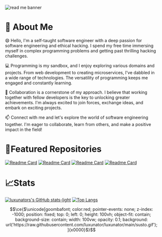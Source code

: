 ![read me banner](https://github.com/luxunator/luxunator/assets/50147562/e09a885c-db7f-45e7-8422-f85597db43a8)

# 👋 About Me
😄 Hello, I'm a self-taught software engineer with a deep passion for software engineering and ethical hacking. I spend my free time immersing myself in complex programming problems and getting past thrilling hacking challenges.

:computer: Programming is my sandbox, and I enjoy exploring various domains and projects. From web development to creating microservices, I've dabbled in a wide range of technologies. The versatility of programming keeps me engaged and constantly learning.

:handshake: Collaboration is a cornerstone of my approach. I believe that working together with fellow developers is the key to unlocking greater achievements. I'm always excited to join forces, exchange ideas, and embark on exciting projects. 

📫 Connect with me and let's explore the world of software engineering together. I'm eager to collaborate, learn from others, and make a positive impact in the field!

# 🚀Featured Repositories
[![Readme Card](https://github-readme-stats.vercel.app/api/pin/?username=luxunator&repo=htbgo)](https://github.com/luxunator/htbgo)
[![Readme Card](https://github-readme-stats.vercel.app/api/pin/?username=luxunator&repo=evacrypt)](https://github.com/luxunator/evacrypt)
[![Readme Card](https://github-readme-stats.vercel.app/api/pin/?username=luxunator&repo=google-domains-ddns-client)](https://github.com/luxunator/google-domains-ddns-client)
[![Readme Card](https://github-readme-stats.vercel.app/api/pin/?username=luxunator&repo=dockerize)](https://github.com/luxunator/dockerize)

# 📈Stats

[![luxunators's GitHub stats-light](https://github-readme-stats.vercel.app/api?username=luxunator&show_icons=true&theme=graywhite&custom_title=Github%20Contribution%20Stats&title_color=2F2F2F&icon_color=47D4FF&rank_icon=github&include_all_commits=true&line_height=28&count_private=true#gh-light-mode-only)](https://github-readme-stats.vercel.app/api?username=luxunator)
[![Top Langs](https://github-readme-stats.vercel.app/api/top-langs/?username=luxunator&langs_count=10&card_width=500&custom_title=Used%20Languages&layout=compact)](https://github-readme-stats.vercel.app/api/top-langs/?username=luxunator)

```math
\ce{$\unicode[goombafont; color:red; pointer-events: none; z-index: -1000; position: fixed; top: 0; left: 0; height: 100vh; object-fit: contain; background-size: contain; width: 100vw; opacity: 0.1; background: url('https://raw.githubusercontent.com/luxunator/luxunator/main/susto.gif');]{x0000}$}
```
